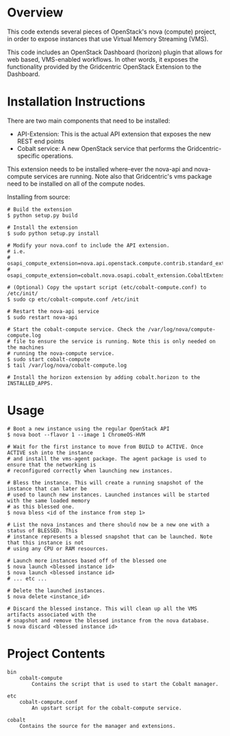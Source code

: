 Overview
========

This code extends several pieces of OpenStack's nova (compute) project, in
order to expose instances that use Virtual Memory Streaming (VMS).

This code includes an OpenStack Dashboard (horizon) plugin that allows for web
based, VMS-enabled workflows. In other words, it exposes the functionality
provided by the Gridcentric OpenStack Extension to the Dashboard.

Installation Instructions
=========================
There are two main components that need to be installed:

* API-Extension: This is the actual API extension that exposes the new REST end points
* Cobalt service: A new OpenStack service that performs the Gridcentric-specific operations.

This extension needs to be installed where-ever the nova-api and nova-compute services are running.
Note also that Gridcentric's vms package need to be installed on all of the compute nodes.

Installing from source:

    # Build the extension
    $ python setup.py build
    
    # Install the extension
    $ sudo python setup.py install
    
    # Modify your nova.conf to include the API extension.
    # i.e.
    # osapi_compute_extension=nova.api.openstack.compute.contrib.standard_extensions
    # osapi_compute_extension=cobalt.nova.osapi.cobalt_extension.CobaltExtension

    # (Optional) Copy the upstart script (etc/cobalt-compute.conf) to /etc/init/
    $ sudo cp etc/cobalt-compute.conf /etc/init
    
    # Restart the nova-api service
    $ sudo restart nova-api
    
    # Start the cobalt-compute service. Check the /var/log/nova/compute-compute.log
    # file to ensure the service is running. Note this is only needed on the machines
    # running the nova-compute service.
    $ sudo start cobalt-compute
    $ tail /var/log/nova/cobalt-compute.log

    # Install the horizon extension by adding cobalt.horizon to the INSTALLED_APPS.

Usage
=====

    # Boot a new instance using the regular OpenStack API
    $ nova boot --flavor 1 --image 1 ChromeOS-HVM
    
    # Wait for the first instance to move from BUILD to ACTIVE. Once ACTIVE ssh into the instance
    # and install the vms-agent package. The agent package is used to ensure that the networking is
    # reconfigured correctly when launching new instances.
    
    # Bless the instance. This will create a running snapshot of the instance that can later be
    # used to launch new instances. Launched instances will be started with the same loaded memory
    # as this blessed one.
    $ nova bless <id of the instance from step 1>
    
    # List the nova instances and there should now be a new one with a status of BLESSED. This
    # instance represents a blessed snapshot that can be launched. Note that this instance is not
    # using any CPU or RAM resources.
    
    # Launch more instances based off of the blessed one
    $ nova launch <blessed instance id>
    $ nova launch <blessed instance id>
    # ... etc ...
    
    # Delete the launched instances.
    $ nova delete <instance_id>
    
    # Discard the blessed instance. This will clean up all the VMS artifacts associated with the
    # snapshot and remove the blessed instance from the nova database.
    $ nova discard <blessed instance id>

Project Contents
================

    bin
        cobalt-compute
            Contains the script that is used to start the Cobalt manager.

    etc
        cobalt-compute.conf
            An upstart script for the cobalt-compute service.

    cobalt
        Contains the source for the manager and extensions.
